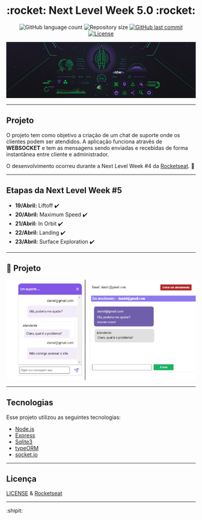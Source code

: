 <h1 align="center">
  :rocket: Next Level Week 5.0 :rocket:
</h1>

<p align="center">
  <img alt="GitHub language count" src="https://img.shields.io/github/languages/count/estanho/next-level-week-5.0">

  <img alt="Repository size" src="https://img.shields.io/github/repo-size/estanho/next-level-week-5.0">
  
  <a href="https://github.com/estanho/next-level-week-5.0/commits/master">
    <img alt="GitHub last commit" src="https://img.shields.io/github/last-commit/estanho/next-level-week-5.0">
  </a>
  <a href="https://github.com/estanho/next-level-week-5.0/blob/master/LICENSE">
    <img alt="License" src="https://img.shields.io/badge/license-MIT-brightgreen">
  </a>
</p>


<p align="center">
  <img src="github/logo.jpg">
</p>

---

## Projeto
O projeto tem como objetivo a criação de um chat de suporte onde os clientes podem ser atendidos. A aplicação funciona atravês de **WEBSOCKET**  e tem as mensagens sendo enviadas e recebidas de forma instantânea entre cliente e administrador. 

O desenvolvimento ocorreu durante a Next Level Week #4 da [Rocketseat](https://rocketseat.com.br/). :rocket:
<br>

---
## Etapas da Next Level Week #5

- **19/Abril:** Liftoff :heavy_check_mark:
- **20/Abril:** Maximum Speed :heavy_check_mark:
- **21/Abril:** In Orbit :heavy_check_mark:
- **22/Abril:** Landing :heavy_check_mark:
- **23/Abril:** Surface Exploration :heavy_check_mark:

---

## :pushpin: Projeto
<p align="center">
  <img src="github/chat.png">
</p>

---
## Tecnologias

Esse projeto utilizou as seguintes tecnologias:

- [Node.js](https://nodejs.org/en/)
- [Express](https://expressjs.com/pt-br/)
- [Sqlite3](https://www.npmjs.com/package/sqlite3)
- [typeORM](https://typeorm.io/#/)
- [socket.io](https://socket.io/)

---
## Licença

[LICENSE](LICENSE) & [Rocketseat](https://rocketseat.com.br/)

---
:shipit:
